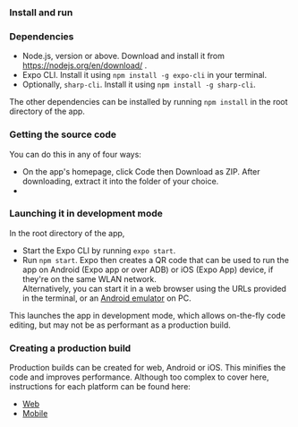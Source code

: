 ### Install and run

### Dependencies
* Node.js, version or above. Download and install it from https://nodejs.org/en/download/ .
* Expo CLI. Install it using `npm install -g expo-cli` in your terminal.
* Optionally, `sharp-cli`. Install it using `npm install -g sharp-cli`.

The other dependencies can be installed by running `npm install` in the root directory of the app.

### Getting the source code
You can do this in any of four ways:
* On the app's homepage, click Code then Download as ZIP. After downloading, extract it into the folder of your choice.
* 

### Launching it in development mode
In the root directory of the app, 
* Start the Expo CLI by running `expo start`.
* Run `npm start`. Expo then creates a QR code that can be used to run the app on Android (Expo app or over ADB) or iOS (Expo App) device, if they're on the same WLAN network.  
Alternatively, you can start it in a web browser using the URLs provided in the terminal, or an [Android emulator](https://docs.expo.io/workflow/android-studio-emulator/) on PC.

This launches the app in development mode, which allows on-the-fly code editing, but may not be as performant as a production build.

### Creating a production build
Production builds can be created for web, Android or iOS. This minifies the code and improves performance. Although too complex to cover here, instructions for each platform can be found here:
* [Web](https://docs.expo.io/distribution/publishing-websites/)
* [Mobile](https://docs.expo.io/distribution/building-standalone-apps/)
